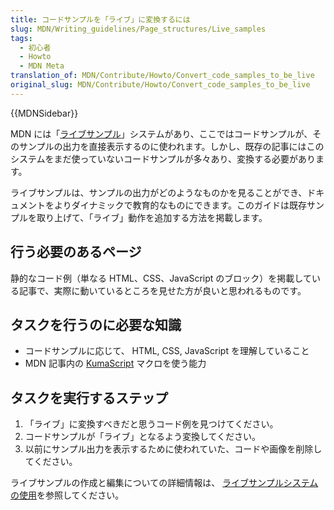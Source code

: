 ```yaml
---
title: コードサンプルを「ライブ」に変換するには
slug: MDN/Writing_guidelines/Page_structures/Live_samples
tags:
  - 初心者
  - Howto
  - MDN Meta
translation_of: MDN/Contribute/Howto/Convert_code_samples_to_be_live
original_slug: MDN/Contribute/Howto/Convert_code_samples_to_be_live
---
```

{{MDNSidebar}}

MDN には「[ライブサンプル](/ja/docs/MDN/Structures/Live_samples)」システムがあり、ここではコードサンプルが、そのサンプルの出力を直接表示するのに使われます。しかし、既存の記事にはこのシステムをまだ使っていないコードサンプルが多々あり、変換する必要があります。

ライブサンプルは、サンプルの出力がどのようなものかを見ることができ、ドキュメントをよりダイナミックで教育的なものにできます。このガイドは既存サンプルを取り上げて、「ライブ」動作を追加する方法を掲載します。

## 行う必要のあるページ

静的なコード例（単なる HTML、CSS、JavaScript のブロック）を掲載している記事で、実際に動いているところを見せた方が良いと思われるものです。

## タスクを行うのに必要な知識

- コードサンプルに応じて、 HTML, CSS, JavaScript を理解していること
- MDN 記事内の [KumaScript](/ja/docs/MDN/Tools/KumaScript) マクロを使う能力

## タスクを実行するステップ

1. 「ライブ」に変換すべきだと思うコード例を見つけてください。
2. コードサンプルが「ライブ」となるよう変換してください。
3. 以前にサンプル出力を表示するために使われていた、コードや画像を削除してください。

ライブサンプルの作成と編集についての詳細情報は、 [ライブサンプルシステムの使用](/ja/docs/MDN/Structures/Live_samples)を参照してください。
